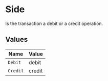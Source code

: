 # Side

Is the transaction a debit or a credit operation.


## Values

| Name     | Value    |
| -------- | -------- |
| `Debit`  | debit    |
| `Credit` | credit   |